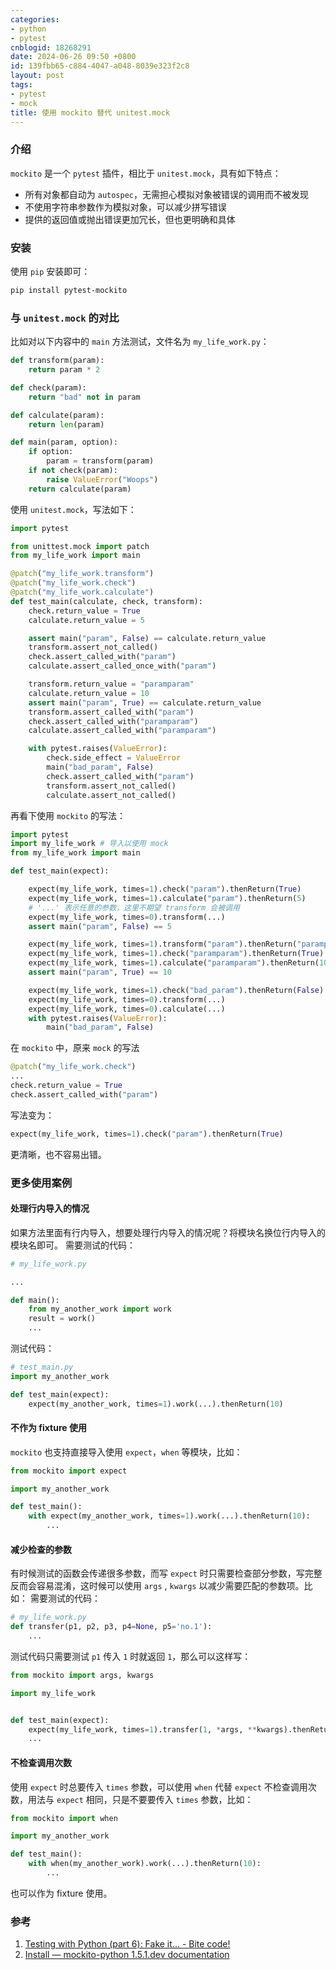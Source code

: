 ```yaml
---
categories:
- python
- pytest
cnblogid: 18268291
date: 2024-06-26 09:50 +0800
id: 139fbb65-c884-4047-a048-8039e323f2c8
layout: post
tags:
- pytest
- mock
title: 使用 mockito 替代 unitest.mock
---
```


### 介绍
`mockito` 是一个 `pytest` 插件，相比于 `unitest.mock`，具有如下特点：
- 所有对象都自动为 `autospec`，无需担心模拟对象被错误的调用而不被发现
- 不使用字符串参数作为模拟对象，可以减少拼写错误
- 提供的返回值或抛出错误更加冗长，但也更明确和具体



### 安装
使用 `pip` 安装即可：
```bash
pip install pytest-mockito
```



### 与 `unitest.mock` 的对比
比如对以下内容中的 `main` 方法测试，文件名为 `my_life_work.py`：
```python
def transform(param):
    return param * 2

def check(param):
    return "bad" not in param

def calculate(param):
    return len(param)

def main(param, option):
    if option:
        param = transform(param)
    if not check(param):
        raise ValueError("Woops")
    return calculate(param)
```
使用 `unitest.mock`，写法如下：
```python
import pytest

from unittest.mock import patch
from my_life_work import main

@patch("my_life_work.transform")
@patch("my_life_work.check")
@patch("my_life_work.calculate")
def test_main(calculate, check, transform):
    check.return_value = True
    calculate.return_value = 5

    assert main("param", False) == calculate.return_value
    transform.assert_not_called()
    check.assert_called_with("param")
    calculate.assert_called_once_with("param")

    transform.return_value = "paramparam"
    calculate.return_value = 10
    assert main("param", True) == calculate.return_value
    transform.assert_called_with("param")
    check.assert_called_with("paramparam")
    calculate.assert_called_with("paramparam")

    with pytest.raises(ValueError):
        check.side_effect = ValueError
        main("bad_param", False)
        check.assert_called_with("param")
        transform.assert_not_called()
        calculate.assert_not_called()
```
再看下使用 `mockito` 的写法：
```python
import pytest
import my_life_work # 导入以使用 mock
from my_life_work import main

def test_main(expect):

    expect(my_life_work, times=1).check("param").thenReturn(True)
    expect(my_life_work, times=1).calculate("param").thenReturn(5)
    # '...' 表示任意的参数，这里不期望 transform 会被调用
    expect(my_life_work, times=0).transform(...)
    assert main("param", False) == 5

    expect(my_life_work, times=1).transform("param").thenReturn("paramparam")
    expect(my_life_work, times=1).check("paramparam").thenReturn(True)
    expect(my_life_work, times=1).calculate("paramparam").thenReturn(10)
    assert main("param", True) == 10

    expect(my_life_work, times=1).check("bad_param").thenReturn(False)
    expect(my_life_work, times=0).transform(...)
    expect(my_life_work, times=0).calculate(...)
    with pytest.raises(ValueError):
        main("bad_param", False)
```
在 `mockito` 中，原来 `mock` 的写法
```python
@patch("my_life_work.check")
...
check.return_value = True
check.assert_called_with("param")
```
写法变为：
```python
expect(my_life_work, times=1).check("param").thenReturn(True)
```
更清晰，也不容易出错。



### 更多使用案例
#### 处理行内导入的情况
如果方法里面有行内导入，想要处理行内导入的情况呢？将模块名换位行内导入的模块名即可。
需要测试的代码：
```python
# my_life_work.py

...

def main():
    from my_another_work import work
    result = work()
    ...

```
测试代码：
```python
# test_main.py
import my_another_work

def test_main(expect):
    expect(my_another_work, times=1).work(...).thenReturn(10)
```



#### 不作为 fixture 使用
`mockito` 也支持直接导入使用 `expect`，`when` 等模块，比如：
```python
from mockito import expect

import my_another_work

def test_main():
    with expect(my_another_work, times=1).work(...).thenReturn(10):
        ...
```



#### 减少检查的参数
有时候测试的函数会传递很多参数，而写 `expect` 时只需要检查部分参数，写完整反而会容易混淆，这时候可以使用 `args` , `kwargs` 以减少需要匹配的参数项。比如：
需要测试的代码：
```python
# my_life_work.py
def transfer(p1, p2, p3, p4=None, p5='no.1'):
    ...
```
测试代码只需要测试 `p1` 传入 `1` 时就返回 `1`，那么可以这样写：
```python
from mockito import args, kwargs

import my_life_work


def test_main(expect):
    expect(my_life_work, times=1).transfer(1, *args, **kwargs).thenReturn(1)
    ...
```



#### 不检查调用次数
使用 `expect` 时总要传入 `times` 参数，可以使用 `when` 代替 `expect` 不检查调用次数，用法与 `expect` 相同，只是不要要传入 `times` 参数，比如：
```python
from mockito import when

import my_another_work

def test_main():
    with when(my_another_work).work(...).thenReturn(10):
        ...
```
也可以作为 fixture 使用。



### 参考
1. [Testing with Python (part 6): Fake it... - Bite code!](https://www.bitecode.dev/p/testing-with-python-part-6-fake-it)
2. [Install — mockito-python 1.5.1.dev documentation](https://mockito-python.readthedocs.io/en/latest/)